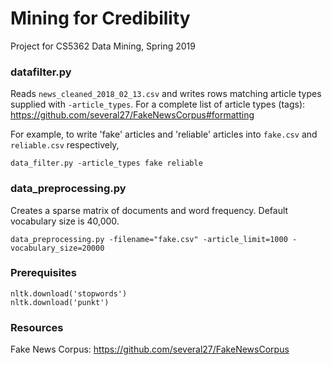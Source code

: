 # Mining for Credibility
Project for CS5362 Data Mining, Spring 2019

### datafilter.py

Reads `news_cleaned_2018_02_13.csv` and writes rows matching article types supplied with `-article_types`. For a 
complete list of article types (tags): https://github.com/several27/FakeNewsCorpus#formatting

For example, to write 'fake' articles and 'reliable' articles into `fake.csv` and `reliable.csv` respectively,

    data_filter.py -article_types fake reliable
    
### data_preprocessing.py

Creates a sparse matrix of documents and word frequency. Default vocabulary size is 40,000.

    data_preprocessing.py -filename="fake.csv" -article_limit=1000 -vocabulary_size=20000

### Prerequisites 

    nltk.download('stopwords')
    nltk.download('punkt')
    
### Resources
Fake News Corpus: https://github.com/several27/FakeNewsCorpus